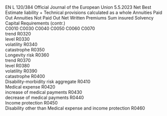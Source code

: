 EN  L 120/384 Official Journal of the European Union 5.5.2023
 Net Best Estimate 
liability + Technical 
provisions 
calculated as a 
whole  Annuities Paid 
Out  Annuities Not 
Paid Out  Net Written 
Premiums  Sum insured  Solvency 
Capital 
Requirements  (contr.)  
C0010  C0030  C0040  C0050  C0060  C0070  
trend  R0320  
level  R0330  
volatility  R0340  
catastrophe  R0350  
Longevity risk  R0360  
trend  R0370  
level  R0380  
volatility  R0390  
catastrophe  R0400  
Disability-morbidity risk aggregate  R0410  
Medical expense  R0420  
increase of medical payments  R0430  
decrease of medical payments  R0440  
Income protection  R0450  
Disability other than Medical expense and 
income protection  R0460